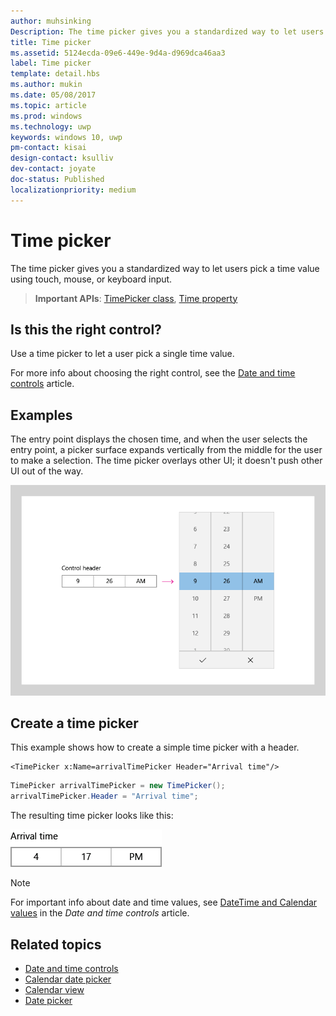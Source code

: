 ```yaml
---
author: muhsinking
Description: The time picker gives you a standardized way to let users pick a time value using touch, mouse, or keyboard input.
title: Time picker
ms.assetid: 5124ecda-09e6-449e-9d4a-d969dca46aa3
label: Time picker
template: detail.hbs
ms.author: mukin
ms.date: 05/08/2017
ms.topic: article
ms.prod: windows
ms.technology: uwp
keywords: windows 10, uwp
pm-contact: kisai
design-contact: ksulliv
dev-contact: joyate
doc-status: Published
localizationpriority: medium
---
```

# Time picker
<link rel="stylesheet" href="https://az835927.vo.msecnd.net/sites/uwp/Resources/css/custom.css"> 

The time picker gives you a standardized way to let users pick a time value using touch, mouse, or keyboard input. 

> **Important APIs**: [TimePicker class](https://msdn.microsoft.com/library/windows/apps/xaml/windows.ui.xaml.controls.timepicker.aspx), [Time property](https://msdn.microsoft.com/library/windows/apps/xaml/windows.ui.xaml.controls.timepicker.time.aspx)


## Is this the right control?
Use a time picker to let a user pick a single time value.

For more info about choosing the right control, see the [Date and time controls](date-and-time.md) article.

## Examples

The entry point displays the chosen time, and when the user selects the entry point, a picker surface expands vertically from the middle for the user to make a selection. The time picker overlays other UI; it doesn't push other UI out of the way.

![Example of the time picker expanding](images/controls_timepicker_expand.png)

## Create a time picker

This example shows how to create a simple time picker with a header.

```xaml
<TimePicker x:Name=arrivalTimePicker Header="Arrival time"/>
```

```csharp
TimePicker arrivalTimePicker = new TimePicker();
arrivalTimePicker.Header = "Arrival time";
```

The resulting time picker looks like this:

![Example of time picker](images/time-picker-closed.png)

> [!NOTE]
> For important info about date and time values, see [DateTime and Calendar values](date-and-time.md#datetime-and-calendar-values) in the *Date and time controls* article.



## Related topics

- [Date and time controls](date-and-time.md)
- [Calendar date picker](calendar-date-picker.md)
- [Calendar view](calendar-view.md)
- [Date picker](date-picker.md)

